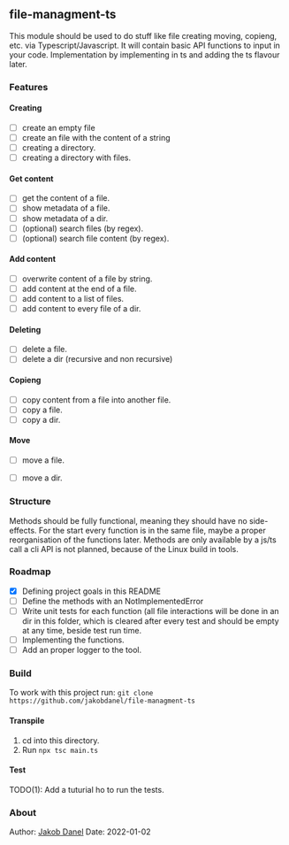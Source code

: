 ## file-managment-ts
This module should be used to do stuff like file creating moving, copieng, etc. via Typescript/Javascript. It will contain basic API functions to input in your code. Implementation by implementing in ts and adding the ts flavour later.

### Features

#### Creating 
- [ ] create an empty file
- [ ] create an file with the content of a string
- [ ] creating a directory.
- [ ] creating a directory with files.

#### Get content
- [ ] get the content of a file.
- [ ] show metadata of a file.
- [ ] show metadata of a dir.
- [ ] (optional) search files (by regex).
- [ ] (optional) search file content (by regex).

#### Add content
- [ ] overwrite content of a file by string.
- [ ] add content at the end of a file.
- [ ] add content to a list of files.
- [ ] add content to every file of a dir.
#### Deleting
- [ ] delete a file.
- [ ] delete a dir (recursive and non recursive)

#### Copieng
- [ ] copy content from a file into another file.
- [ ] copy a file.
- [ ] copy a dir.

#### Move
- [ ] move a file.
- [ ] move a dir.


### Structure
Methods should be fully functional, meaning they should have no side-effects. For the start every function is in the same file, maybe a proper reorganisation of the functions later. Methods are only available by a js/ts call a cli API is not planned, because of the Linux build in tools.

### Roadmap
- [x] Defining project goals in this README
- [ ] Define the methods with an NotImplementedError
- [ ] Write unit tests for each function (all file interactions will be done in an dir in this folder, which is cleared after every test and should be empty at any time, beside test run time.
- [ ] Implementing the functions.
- [ ] Add an proper logger to the tool.

### Build
To work with this project run:
```git clone https://github.com/jakobdanel/file-managment-ts```

#### Transpile
1. cd into this directory.
2. Run ```npx tsc main.ts```

#### Test
TODO(1): Add a tuturial ho to run the tests.


### About
Author: [Jakob Danel](https://github.com/jakobdanel)
Date: 2022-01-02


